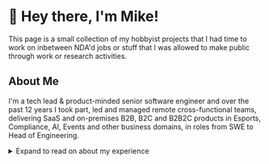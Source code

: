 # :wave: Hey there, I'm Mike!

This page is a small collection of my hobbyist projects that I had time to work on inbetween NDA'd jobs or stuff that I was allowed to make public through work or research activities.

## About Me

I'm a tech lead & product-minded senior software engineer and over the past 12 years I took part, led and managed remote cross-functional teams, delivering SaaS and on-premises B2B, B2C and B2B2C products in Esports, Compliance, AI, Events and other business domains, in roles from SWE to Head of Engineering.


<details><summary>Expand to read on about my experience</summary>
<br/>

Throughout my career, transitioning from individual contributor roles to head of engineering positions, I've developed a deep technical expertise alongside strategic leadership in both engineering and product-oriented capacities. I have experience with both front-end and back-end development, data analysis, workflow engineering and ensuring seamless delivery of high-quality software products. My tenure in various roles has been characterised by a commitment to bridging the gap between technical challenges and business objectives, facilitating delivery of solutions that resonate with users and achieve significant business impact.

<br/>

My headline skills:

- Mastery in engineering scalable, reliable software solutions, marked by a profound understanding of the software development lifecycle from concept through deployment and beyond.
- Skilled leadership in cross-functional engineering teams, championing agile methodologies, and fostering an environment that encourages innovation, transparency, and growth.
- Proven ability to manage, prioritise, and guide projects to success while minimising risks and maintaining tight focus on delivering value and enhancing the customer experience.
- Direct engagement with stakeholders, translating technical details into business terms and vice-versa to align project objectives with user needs and business goals.

<br/>

Qualifications:

- Extensive software engineering experience underpinned by practical knowledge in a wide array of programming languages and technological frameworks, including expertise in GenAI technologies ( LLM, LDM).
- Robust application of data-driven decision-making processes, leveraging deep analytics skills to inform strategy and optimise product functionality.
- Agile project delivery expertise, with a history of adapting and customising methodologies to fit the unique needs of diverse teams and projects, enhancing productivity and efficiency.
- Effective communication and facilitation, building trust and alignment among teams and stakeholders through transparent dialogue.

<br/>

Tech & Tools:

- JavaScript/TypeScript, C#, Python, Go, C/C++.
- React, Redux, .NET Core, ASP.NET, Node.js, SQL/NoSQL.
- GenAI (LLM, LDM), ML & DS, AWS, Azure, Docker, Redis, Git.
- Agile (Scrum/Kanban), ITSM, SAFe, RUP, Waterfall.

</details>

<!--
**MNeverOff/MNeverOff** is a ✨ _special_ ✨ repository because its `README.md` (this file) appears on your GitHub profile.

Here are some ideas to get you started:

- 🔭 I’m currently working on ...
- 🌱 I’m currently learning ...
- 👯 I’m looking to collaborate on ...
- 🤔 I’m looking for help with ...
- 💬 Ask me about ...
- 📫 How to reach me: ...
- 😄 Pronouns: ...
- ⚡ Fun fact: ...
-->
